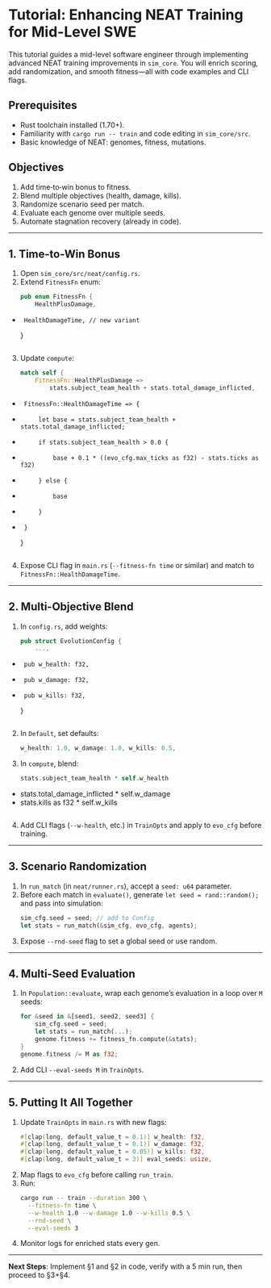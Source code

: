 # Tutorial: Enhancing NEAT Training for Mid-Level SWE

This tutorial guides a mid-level software engineer through implementing advanced NEAT training improvements in `sim_core`. You will enrich scoring, add randomization, and smooth fitness—all with code examples and CLI flags.

## Prerequisites

- Rust toolchain installed (1.70+).
- Familiarity with `cargo run -- train` and code editing in `sim_core/src`.
- Basic knowledge of NEAT: genomes, fitness, mutations.

## Objectives

1. Add time‐to‐win bonus to fitness.
2. Blend multiple objectives (health, damage, kills).
3. Randomize scenario seed per match.
4. Evaluate each genome over multiple seeds.
5. Automate stagnation recovery (already in code).

---

## 1. Time-to-Win Bonus

1. Open `sim_core/src/neat/config.rs`.
2. Extend `FitnessFn` enum:
   ```rust
   pub enum FitnessFn {
       HealthPlusDamage,
+      HealthDamageTime, // new variant
   }
   ```
3. Update `compute`:
   ```rust
   match self {
       FitnessFn::HealthPlusDamage =>
           stats.subject_team_health + stats.total_damage_inflicted,
+      FitnessFn::HealthDamageTime => {
+          let base = stats.subject_team_health + stats.total_damage_inflicted;
+          if stats.subject_team_health > 0.0 {
+              base + 0.1 * ((evo_cfg.max_ticks as f32) - stats.ticks as f32)
+          } else {
+              base
+          }
+      }
   }
   ```
4. Expose CLI flag in `main.rs` (`--fitness-fn time` or similar) and match to `FitnessFn::HealthDamageTime`.

---

## 2. Multi-Objective Blend

1. In `config.rs`, add weights:
   ```rust
   pub struct EvolutionConfig {
       ...,
+      pub w_health: f32,
+      pub w_damage: f32,
+      pub w_kills: f32,
   }
   ```
2. In `Default`, set defaults:
   ```rust
   w_health: 1.0, w_damage: 1.0, w_kills: 0.5,
   ```
3. In `compute`, blend:
   ```rust
   stats.subject_team_health * self.w_health
 + stats.total_damage_inflicted * self.w_damage
 + stats.kills as f32 * self.w_kills
   ```
4. Add CLI flags (`--w-health`, etc.) in `TrainOpts` and apply to `evo_cfg` before training.

---

## 3. Scenario Randomization

1. In `run_match` (in `neat/runner.rs`), accept a `seed: u64` parameter.
2. Before each match in `evaluate()`, generate `let seed = rand::random();` and pass into simulation:
   ```rust
   sim_cfg.seed = seed; // add to Config
   let stats = run_match(&sim_cfg, evo_cfg, agents);
   ```
3. Expose `--rnd-seed` flag to set a global seed or use random.

---

## 4. Multi-Seed Evaluation

1. In `Population::evaluate`, wrap each genome’s evaluation in a loop over `M` seeds:
   ```rust
   for &seed in &[seed1, seed2, seed3] {
       sim_cfg.seed = seed;
       let stats = run_match(...);
       genome.fitness += fitness_fn.compute(&stats);
   }
   genome.fitness /= M as f32;
   ```
2. Add CLI `--eval-seeds M` in `TrainOpts`.

---

## 5. Putting It All Together

1. Update `TrainOpts` in `main.rs` with new flags:
   ```rust
   #[clap(long, default_value_t = 0.1)] w_health: f32,
   #[clap(long, default_value_t = 0.1)] w_damage: f32,
   #[clap(long, default_value_t = 0.05)] w_kills: f32,
   #[clap(long, default_value_t = 3)] eval_seeds: usize,
   ```
2. Map flags to `evo_cfg` before calling `run_train`.
3. Run:
   ```bash
   cargo run -- train --duration 300 \
     --fitness-fn time \
     --w-health 1.0 --w-damage 1.0 --w-kills 0.5 \
     --rnd-seed \
     --eval-seeds 3
   ```
4. Monitor logs for enriched stats every gen.

---

**Next Steps**: Implement §1 and §2 in code, verify with a 5 min run, then proceed to §3+§4.
